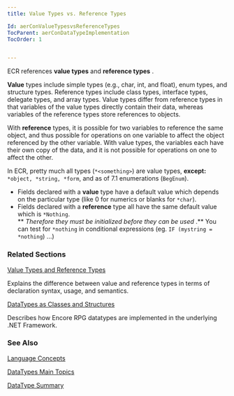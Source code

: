 ```yaml
---
title: Value Types vs. Reference Types

Id: aerConValueTypesvsReferenceTypes
TocParent: aerConDataTypeImplementation
TocOrder: 1


---
```


ECR references **value types** and **reference types** .

**Value** types include simple types (e.g., char, int, and float), enum types, and structure types. Reference types include class types, interface types, delegate types, and array types. Value types differ from reference types in that variables of the value types directly contain their data, whereas variables of the reference types store references to objects. 

With **reference** types, it is possible for two variables to reference the same object, and thus possible for operations on one variable to affect the object referenced by the other variable. With value types, the variables each have their own copy of the data, and it is not possible for operations on one to affect the other. 

In ECR, pretty much all types (```*<something>```) are value types, **except:** ```*object, *string, *form```, and as of 7.1 enumerations (```BegEnum```). 

- Fields declared with a **value** 
                type have a default value which depends on the particular type (like 0 for
                numerics or blanks for ```*char```).
- Fields declared with a **reference**  type all have the same
                default value which is ```*Nothing```. 
                <br /> ** *Therefore they must be initialized before they can be used* .** 
                You can test for ```*nothing``` in conditional expressions (eg. ```
                    IF (mystring =
                    *nothing
                ```) ...)

### Related Sections

[Value Types and Reference Types](ValuesTypesAndReferenceTypes.html)

Explains the difference between value and reference types in terms of
                declaration syntax, usage, and semantics.


[DataTypes as Classes and Structures](DataTypesAsStructuresAndClasses.html)

Describes how Encore RPG datatypes are implemented in the underlying .NET Framework.


### See Also
[Language Concepts](/concepts/LanguageConceptsMain.html)

[DataTypes Main Topics](ecrLrfDataTypesMain.html)

[DataType Summary](Data_type_summary.html) 

